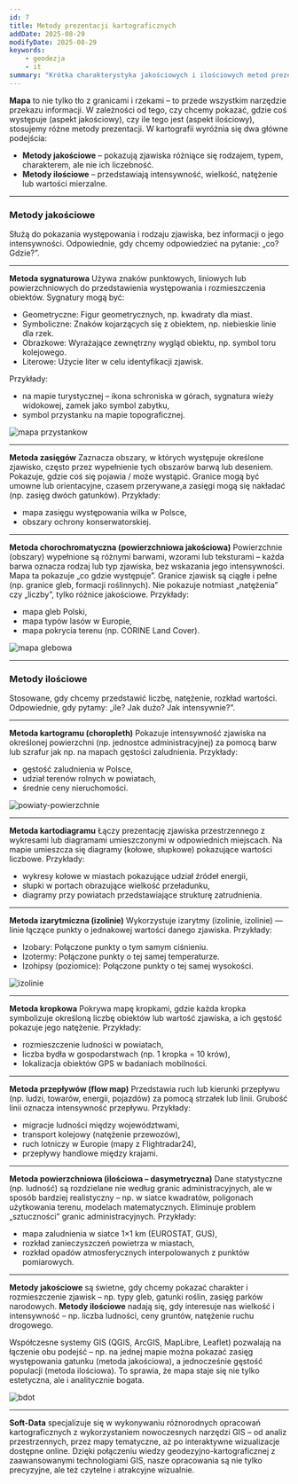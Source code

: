 ```yaml
---
id: 7
title: Metody prezentacji kartograficznych 
addDate: 2025-08-29
modifyDate: 2025-08-29
keywords:
    - geodezja
    - it
summary: "Krótka charakterystyka jakościowych i ilościowych metod prezentacji kartograficznych"
---
```


**Mapa** to nie tylko tło z granicami i rzekami – to przede wszystkim narzędzie przekazu informacji. W zależności od tego, czy chcemy pokazać, gdzie coś występuje (aspekt jakościowy), czy ile tego jest (aspekt ilościowy), stosujemy różne metody prezentacji.
W kartografii wyróżnia się dwa główne podejścia:
- **Metody jakościowe** – pokazują zjawiska różniące się rodzajem, typem, charakterem, ale nie ich liczebność.
- **Metody ilościowe** – przedstawiają intensywność, wielkość, natężenie lub wartości mierzalne.

________________________________________

### Metody jakościowe
Służą do pokazania występowania i rodzaju zjawiska, bez informacji o jego intensywności. Odpowiednie, gdy chcemy odpowiedzieć na pytanie: „co? Gdzie?”.

________________________________________

**Metoda sygnaturowa**
Używa znaków punktowych, liniowych lub powierzchniowych do przedstawienia występowania i rozmieszczenia obiektów. Sygnatury mogą być: 
- Geometryczne: Figur geometrycznych, np. kwadraty dla miast. 
- Symboliczne: Znaków kojarzących się z obiektem, np. niebieskie linie dla rzek. 
- Obrazkowe: Wyrażające zewnętrzny wygląd obiektu, np. symbol toru kolejowego. 
- Literowe: Użycie liter w celu identyfikacji zjawisk.  

Przykłady: 
- na mapie turystycznej – ikona schroniska w górach, sygnatura wieży widokowej, zamek jako symbol zabytku, 
- symbol przystanku na mapie topograficznej.

![mapa przystankow](/images/blog/images/7/mapa-przystankow.jpg)

________________________________________

**Metoda zasięgów**
Zaznacza obszary, w których występuje określone zjawisko, często przez wypełnienie tych obszarów barwą lub deseniem. Pokazuje, gdzie coś się pojawia / może wystąpić. 
Granice mogą być umowne lub orientacyjne, czasem przerywane,a zasięgi mogą się nakładać (np. zasięg dwóch gatunków). Przykłady: 
- mapa zasięgu występowania wilka w Polsce, 
- obszary ochrony konserwatorskiej.

________________________________________

**Metoda chorochromatyczna (powierzchniowa jakościowa)**
Powierzchnie (obszary) wypełnione są różnymi barwami, wzorami lub teksturami – każda barwa oznacza rodzaj lub typ zjawiska, bez wskazania jego intensywności. Mapa ta pokazuje „co gdzie występuje”. 
Granice zjawisk są ciągłe i pełne (np. granice gleb, formacji roślinnych). Nie pokazuje notmiast „natężenia” czy „liczby”, tylko różnice jakościowe. Przykłady: 
- mapa gleb Polski,
- mapa typów lasów w Europie, 
- mapa pokrycia terenu (np. CORINE Land Cover).

![mapa glebowa](/images/blog/images/7/mapa-glebowa.jpg)

________________________________________

### Metody ilościowe
Stosowane, gdy chcemy przedstawić liczbę, natężenie, rozkład wartości. Odpowiednie, gdy pytamy: „ile? Jak dużo? Jak intensywnie?”.

________________________________________
**Metoda kartogramu (choropleth)**
Pokazuje intensywność zjawiska na określonej powierzchni (np. jednostce administracyjnej) za pomocą barw lub szrafur jak np. na mapach gęstości zaludnienia. Przykłady:
- gęstość zaludnienia w Polsce,
- udział terenów rolnych w powiatach,
- średnie ceny nieruchomości.

![powiaty-powierzchnie](/images/blog/images/7/powiaty-powierzchnie.jpg)

________________________________________

**Metoda kartodiagramu**
Łączy prezentację zjawiska przestrzennego z wykresami lub diagramami umieszczonymi w odpowiednich miejscach. Na mapie umieszcza się diagramy (kołowe, słupkowe) pokazujące wartości liczbowe. Przykłady:
- wykresy kołowe w miastach pokazujące udział źródeł energii,
- słupki w portach obrazujące wielkość przeładunku,
- diagramy przy powiatach przedstawiające strukturę zatrudnienia.

________________________________________
**Metoda izarytmiczna (izolinie)**
Wykorzystuje izarytmy (izolinie, izolinie) — linie łączące punkty o jednakowej wartości danego zjawiska. Przykłady:
- Izobary: Połączone punkty o tym samym ciśnieniu. 
- Izotermy: Połączone punkty o tej samej temperaturze. 
- Izohipsy (poziomice): Połączone punkty o tej samej wysokości. 


![izolinie](/images/blog/images/7/izolinie.jpg)

________________________________________

**Metoda kropkowa**
Pokrywa mapę kropkami, gdzie każda kropka symbolizuje określoną liczbę obiektów lub wartość zjawiska, a ich gęstość pokazuje jego natężenie. Przykłady:

- rozmieszczenie ludności w powiatach,
- liczba bydła w gospodarstwach (np. 1 kropka = 10 krów),
- lokalizacja obiektów GPS w badaniach mobilności.

________________________________________

**Metoda przepływów (flow map)**
Przedstawia ruch lub kierunki przepływu (np. ludzi, towarów, energii, pojazdów) za pomocą strzałek lub linii. Grubość linii oznacza intensywność przepływu. Przykłady:

- migracje ludności między województwami,
- transport kolejowy (natężenie przewozów),
- ruch lotniczy w Europie (mapy z Flightradar24),
- przepływy handlowe między krajami.

________________________________________

**Metoda powierzchniowa (ilościowa – dasymetryczna)**
Dane statystyczne (np. ludność) są rozdzielane nie według granic administracyjnych, ale w sposób bardziej realistyczny – np. w siatce kwadratów, poligonach użytkowania terenu, modelach matematycznych.
Eliminuje problem „sztuczności” granic administracyjnych. Przykłady:

- mapa zaludnienia w siatce 1×1 km (EUROSTAT, GUS),
- rozkład zanieczyszczeń powietrza w miastach,
- rozkład opadów atmosferycznych interpolowanych z punktów pomiarowych.


________________________________________

**Metody jakościowe** są świetne, gdy chcemy pokazać charakter i rozmieszczenie zjawisk – np. typy gleb, gatunki roślin, zasięg parków narodowych.
**Metody ilościowe** nadają się, gdy interesuje nas wielkość i intensywność – np. liczba ludności, ceny gruntów, natężenie ruchu drogowego.

Współczesne systemy GIS (QGIS, ArcGIS, MapLibre, Leaflet) pozwalają na łączenie obu podejść – np. na jednej mapie można pokazać zasięg występowania gatunku (metoda jakościowa), a jednocześnie gęstość populacji (metoda ilościowa). To sprawia, że mapa staje się nie tylko estetyczna, ale i analitycznie bogata.

![bdot](/images/blog/images/7/bdot.jpg)

________________________________________

**Soft-Data** specjalizuje się w wykonywaniu różnorodnych opracowań kartograficznych z wykorzystaniem nowoczesnych narzędzi GIS – od analiz przestrzennych, przez mapy tematyczne, aż po interaktywne wizualizacje dostępne online.
Dzięki połączeniu wiedzy geodezyjno-kartograficznej z zaawansowanymi technologiami GIS, nasze opracowania są nie tylko precyzyjne, ale też czytelne i atrakcyjne wizualnie.
